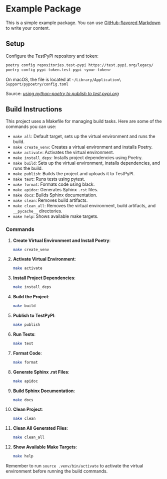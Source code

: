 # Example Package

This is a simple example package. You can use
[GitHub-flavored Markdown](https://guides.github.com/features/mastering-markdown/)
to write your content.

## Setup

Configure the TestPyPI repository and token:

```sh
poetry config repositories.test-pypi https://test.pypi.org/legacy/
poetry config pypi-token.test-pypi <your-token>
```

On macOS, the file is located at `~/Library/Application\ Support/pypoetry/config.toml`

Source: [_using python-poetry to publish to test.pypi.org_](https://stackoverflow.com/a/72524326/1762224)

## Build Instructions

This project uses a Makefile for managing build tasks. Here are some of the commands you can use:

- `make all`: Default target, sets up the virtual environment and runs the build.
- `make create_venv`: Creates a virtual environment and installs Poetry.
- `make activate`: Activates the virtual environment.
- `make install_deps`: Installs project dependencies using Poetry.
- `make build`: Sets up the virtual environment, installs dependencies, and runs the build.
- `make publish`: Builds the project and uploads it to TestPyPI.
- `make test`: Runs tests using pytest.
- `make format`: Formats code using black.
- `make apidoc`: Generates Sphinx `.rst` files.
- `make docs`: Builds Sphinx documentation.
- `make clean`: Removes build artifacts.
- `make clean_all`: Removes the virtual environment, build artifacts, and `__pycache__` directories.
- `make help`: Shows available make targets.

### Commands

1. **Create Virtual Environment and Install Poetry**:
    ```sh
    make create_venv
    ```

2. **Activate Virtual Environment**:
    ```sh
    make activate
    ```

3. **Install Project Dependencies**:
    ```sh
    make install_deps
    ```

4. **Build the Project**:
    ```sh
    make build
    ```

5. **Publish to TestPyPI**:
    ```sh
    make publish
    ```

6. **Run Tests**:
    ```sh
    make test
    ```

7. **Format Code**:
    ```sh
    make format
    ```

8. **Generate Sphinx .rst Files**:
    ```sh
    make apidoc
    ```

9. **Build Sphinx Documentation**:
    ```sh
    make docs
    ```

10. **Clean Project**:
    ```sh
    make clean
    ```

11. **Clean All Generated Files**:
    ```sh
    make clean_all
    ```

12. **Show Available Make Targets**:
    ```sh
    make help
    ```

Remember to run `source .venv/bin/activate` to activate the virtual environment before running the build commands.
